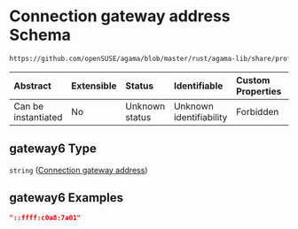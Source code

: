 # Connection gateway address Schema

```txt
https://github.com/openSUSE/agama/blob/master/rust/agama-lib/share/profile.schema.json#/properties/network/properties/connections/items/properties/gateway6
```



| Abstract            | Extensible | Status         | Identifiable            | Custom Properties | Additional Properties | Access Restrictions | Defined In                                                          |
| :------------------ | :--------- | :------------- | :---------------------- | :---------------- | :-------------------- | :------------------ | :------------------------------------------------------------------ |
| Can be instantiated | No         | Unknown status | Unknown identifiability | Forbidden         | Allowed               | none                | [profile.schema.json\*](profile.schema.json "open original schema") |

## gateway6 Type

`string` ([Connection gateway address](profile-properties-network-settings-properties-network-connections-to-be-defined-items-properties-connection-gateway-address-1.md))

## gateway6 Examples

```json
"::ffff:c0a8:7a01"
```

